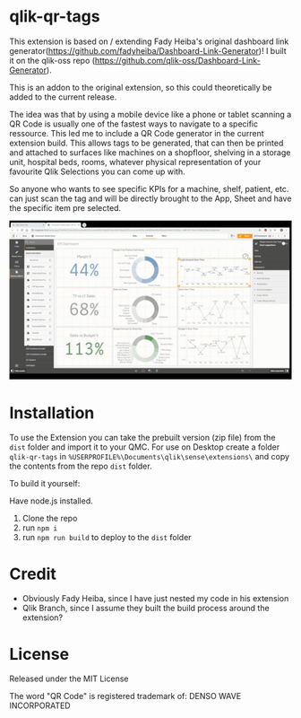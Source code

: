# qlik-qr-tags

This extension is based on / extending Fady Heiba's original dashboard link generator(https://github.com/fadyheiba/Dashboard-Link-Generator)! I built it on the qlik-oss repo (https://github.com/qlik-oss/Dashboard-Link-Generator).

This is an addon to the original extension, so this could theoretically be added to the current release.

The idea was that by using a mobile device like a phone or tablet scanning a QR Code is usually one of the fastest ways to navigate to a specific ressource. This led me to include a QR Code generator in the current extension build. This allows tags to be generated, that can then be printed and attached to surfaces like machines on a shopfloor, shelving in a storage unit, hospital beds, rooms, whatever physical representation of your favourite Qlik Selections you can come up with. 

So anyone who wants to see specific KPIs for a machine, shelf, patient, etc. can just scan the tag and will be directly brought to the App, Sheet and have the specific item pre selected.

![Alt Text](./resources/qrdemo.gif)

# Installation

To use the Extension you can take the prebuilt version (zip file) from the `dist` folder and import it to your QMC.
For use on Desktop create a folder `qlik-qr-tags` in `%USERPROFILE%\Documents\qlik\sense\extensions\` and copy the contents from the repo `dist` folder.

To build it yourself:

Have node.js installed.

1) Clone the repo
2) run `npm i` 
3) run `npm run build` to deploy to the `dist` folder

# Credit

* Obviously Fady Heiba, since I have just nested my code in his extension
* Qlik Branch, since I assume they built the build process around the extension?

# License

Released under the MIT License

The word "QR Code" is registered trademark of:
DENSO WAVE INCORPORATED
